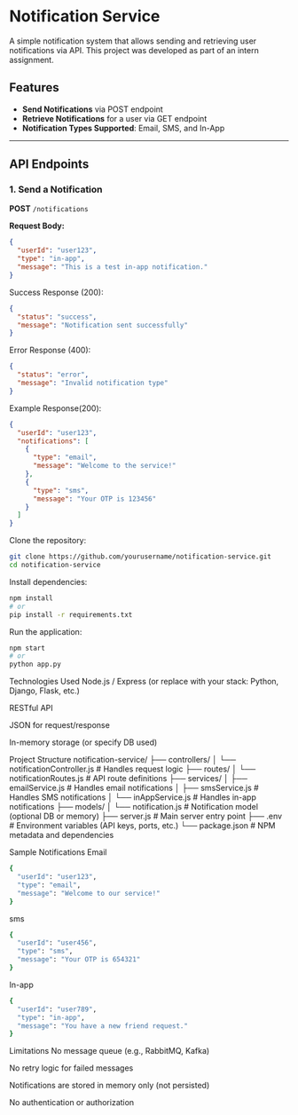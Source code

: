 # Notification Service

A simple notification system that allows sending and retrieving user notifications via API. This project was developed as part of an intern assignment.

## Features

- **Send Notifications** via POST endpoint
- **Retrieve Notifications** for a user via GET endpoint
- **Notification Types Supported**: Email, SMS, and In-App

---

## API Endpoints

### 1. Send a Notification

**POST** `/notifications`

**Request Body:**
```json
{
  "userId": "user123",
  "type": "in-app",
  "message": "This is a test in-app notification."
}
```
Success Response (200):
```json
{
  "status": "success",
  "message": "Notification sent successfully"
}
```
Error Response (400):
```json
{
  "status": "error",
  "message": "Invalid notification type"
}
```
Example Response(200):
```json
{
  "userId": "user123",
  "notifications": [
    {
      "type": "email",
      "message": "Welcome to the service!"
    },
    {
      "type": "sms",
      "message": "Your OTP is 123456"
    }
  ]
}

```
Clone the repository:
```bash
git clone https://github.com/yourusername/notification-service.git
cd notification-service

```
Install dependencies:
```bash
npm install
# or
pip install -r requirements.txt

```
Run the application:
```bash
npm start
# or
python app.py

```
Technologies Used
Node.js / Express (or replace with your stack: Python, Django, Flask, etc.)

RESTful API

JSON for request/response

In-memory storage (or specify DB used)

Project Structure
notification-service/
├── controllers/
│   └── notificationController.js       # Handles request logic
├── routes/
│   └── notificationRoutes.js           # API route definitions
├── services/
│   ├── emailService.js                 # Handles email notifications
│   ├── smsService.js                   # Handles SMS notifications
│   └── inAppService.js                 # Handles in-app notifications
├── models/
│   └── notification.js                 # Notification model (optional DB or memory)
├── server.js                           # Main server entry point
├── .env                                # Environment variables (API keys, ports, etc.)
└── package.json                        # NPM metadata and dependencies

Sample Notifications
Email
```bash
{
  "userId": "user123",
  "type": "email",
  "message": "Welcome to our service!"
}

```
sms
```bash
{
  "userId": "user456",
  "type": "sms",
  "message": "Your OTP is 654321"
}

```
In-app
```bash
{
  "userId": "user789",
  "type": "in-app",
  "message": "You have a new friend request."
}

```
Limitations
No message queue (e.g., RabbitMQ, Kafka)

No retry logic for failed messages

Notifications are stored in memory only (not persisted)

No authentication or authorization

